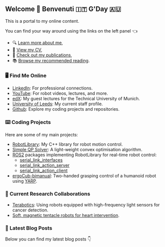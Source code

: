 ## Welcome 🏴󠁧󠁢󠁥󠁮󠁧󠁿 Benvenuti 🇮🇹 G'Day 🇦🇺

This is a portal to my online content.

You can find your way around using the links on the left panel 👈
- :mag: [Learn more about me](/about/),
- :page_facing_up: [View my CV](/cv/),
- :open_book: [Check out my publications](/publications/),
- :books: [Browse my recommended reading](/reading/).

### 🖥️ Find Me Online
- [LinkedIn](https://www.linkedin.com/in/jonathanwoolfrey/): For professional connections.
- [YouTube](https://www.youtube.com/@Woolfrey/videos): For robot videos, lectures, and more.
- [edX](https://www.edx.org/certificates/professional-certificate/tumx-six-sigma-and-lean): My guest lectures for the Technical University of Munich.
- [University of Leeds](https://eps.leeds.ac.uk/electronic-engineering/staff/14662/dr-jon-woolfrey): My current staff profile.
- [Github](https://github.com/Woolfrey): Explore my coding projects and repositories.

### ⌨️ Coding Projects
Here are some of my main projects:
- [RobotLibrary](https://github.com/Woolfrey/software_robot_library): My C++ library for robot motion control.
- [Simple QP Solver](https://github.com/Woolfrey/software_simple_qp): A light-weight convex optimisation algorithm.
- [ROS2](https://docs.ros.org/en/humble/index.html) packages implementing RobotLibrary for real-time robot control:
   - [serial_link_interfaces](https://github.com/Woolfrey/interface_serial_link)
   - [serial_link_action_server](https://github.com/Woolfrey/server_serial_link)
   - [serial_link_action_client](https://github.com/Woolfrey/client_serial_link)
- [ergoCub-bimanual](https://github.com/hsp-iit/ergocub-bimanual): Two-handed grasping control of a humanoid robot using [YARP](https://www.yarp.it/latest/).

### 🤝 Current Research Collaborations
- [Terabotics](https://warwick.ac.uk/fac/sci/physics/research/condensedmatt/ultrafastphotonics/emmasthzgroup/terabotics/): Using robots equipped with high-frequency light sensors for cancer detection.
- [Soft, magnetic tentacle robots for heart intervention](https://wun.ac.uk/wun/research/view/magnetically-controlled-tentacle-robots-for-transcatheter-structural-heart-intervention/).

### 📝 Latest Blog Posts

Below you can find my latest blog posts 👇
